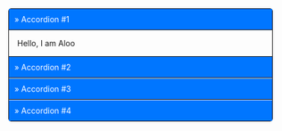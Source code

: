 <!DOCTYPE html>
<html>
<head>
  <title>accordionTaps2|ByAndy</title>
  <style type="text/css">
    * {
      box-sizing: border-box;
    }
    html, body {
      margin: 0;
      padding: 0;
    }
    .container {
      margin: 15px;
    }
    input[type="radio"] {
      display: none;
    }
    .container {
      border: 1px solid black;
      border-radius: 5px;
    }
    label {
      display: block;
      padding: 10px;
      border-bottom: 1px solid black;
      color: white;
      background: #0076ff;
      z-index: 2; /* put it above the accordion content */
    }
    .accordion:last-child > label, .accordion:last-child > .accordion-content {
      border: none;
    }
    .accordion-content {
      border-bottom: 1px solid black;
      padding: 0;
      opacity: 0;
      max-height: 0;
      overflow: hidden;
      z-index: -1;
      transition: 0.3s linear;
    }
    input:checked ~ .accordion-content {
      padding: 15px;
      opacity: 1;
      max-height: 500px;
      z-index: 1;
    }
  </style>
</head>
<body>
  <div class="container">
  
  <div class="accordion">
    <input type="radio" name="accordion" id="accordion1" checked>
      <label for="accordion1"> » Accordion #1 </label>
      <div class="accordion-content">
        Hello, I am Aloo
      </div>
  </div>
  
  <div class="accordion">
    <input type="radio" name="accordion" id="accordion2">
      <label for="accordion2"> » Accordion #2 </label>
      <div class="accordion-content">
      I'm just from Kisumu Kenya 
      </div>
  </div>
  
  <div class="accordion">
    <input type="radio" name="accordion" id="accordion3">
      <label for="accordion3"> » Accordion #3 </label>
      <div class="accordion-content">
        Nd this is my first HTML CSS "project"
      </div>
  </div>
  
  <div class="accordion">
    <input type="radio" name="accordion" id="accordion4">
      <label for="accordion4"> » Accordion #4 </label>
      <div class="accordion-content">
        Well, With time I will develop cool staff
      </div>
  </div>
  
  </div>
</body>
</html>
